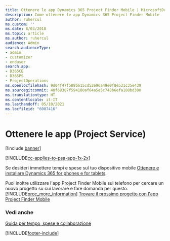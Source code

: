 ```yaml
---
title: Ottenere le app Dynamics 365 Project Finder Mobile | MicrosoftDocs
description: Come ottenere le app Dynamics 365 Project Finder Mobile
author: ruhercul
ms.custom: ''
ms.date: 8/03/2018
ms.topic: article
ms.author: ruhercul
audience: Admin
search.audienceType:
- admin
- customizer
- enduser
search.app:
- D365CE
- D365PS
- ProjectOperations
ms.openlocfilehash: 9d04f47f588b615cd52696a49e0f8e531c35e439
ms.sourcegitcommit: 40f68387f594180af64a5e5c748b6efa188bd300
ms.translationtype: HT
ms.contentlocale: it-IT
ms.lasthandoff: 05/10/2021
ms.locfileid: "6007416"
---
```

# <a name="get-the-apps-project-service"></a>Ottenere le app (Project Service)

[!include [banner](../includes/psa-now-project-operations.md)]

[!INCLUDE[cc-applies-to-psa-app-1x-2x](../includes/cc-applies-to-psa-app-1x-2x.md)]

Se desideri immettere tempi e spese sul tuo dispositivo mobile [Ottenere e installare Dynamics 365 for phones e for tablets](/dynamics365/mobile-app/dynamics-365-phones-tablets-users-guide).  
  
 Puoi inoltre utilizzare l'app Project Finder Mobile sul telefono per cercare un nuovo progetto su cui lavorare e fare domanda per questo. [!INCLUDE[proc_more_information](../includes/proc-more-information.md)] [Trovare il prossimo progetto con l'app Project Finder Mobile](../psa/find-next-project-finder-mobile-app.md) 
  
### <a name="see-also"></a>Vedi anche  
 [Guida per tempo, spese e collaborazione](../psa/time-expense-collaboration-guide.md)


[!INCLUDE[footer-include](../includes/footer-banner.md)]
